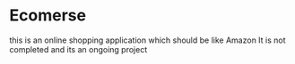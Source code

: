 # Ecomerse
this is an online shopping application which should be like Amazon
It is not completed and its an ongoing project
